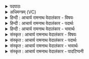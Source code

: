 <details><summary>पदपाठः</summary>

प्र꣢। सः। अ꣣ग्ने। त꣡व꣢꣯। ऊ꣣ति꣡भिः꣢। सु꣣वी꣡रा꣢भिः। सु꣣। वी꣡रा꣢꣯भिः। त꣣रति। वा꣡ज꣢꣯कर्मभिः। वा꣡ज꣢꣯। क꣣र्मभिः। य꣣स्य꣢꣯। त्वम्। स꣣ख्य꣢म्। स꣣। ख्य꣢म्। आ꣡वि꣢꣯थ। १०८।
</details>

<details><summary>अधिमन्त्रम् (VC)</summary>

- अग्निः
- सौभरि: काण्व:
- उष्णिक्
- ऋषभः
- आग्नेयं काण्डम्
</details>

<details><summary>हिन्दी : आचार्य रामनाथ वेदालंकार - विषयः</summary>

अगले मन्त्र में इसका वर्णन है कि परमात्मा की मैत्री से क्या लाभ होता है।
</details>

<details><summary>हिन्दी : आचार्य रामनाथ वेदालंकार - पदार्थः</summary>

पदार्थान्वयभाषाः -  हे (अग्ने) प्रकाशमय, प्रकाशदाता परमात्मन् ! (सः) वह मनुष्य (सुवीराभिः) उत्कृष्ट वीर भावों वा वीर पुत्रों को प्राप्त करानेवाली, (वाजकर्मभिः) बल एवं उत्साह को उत्पन्न करनेवाली (तव) आपकी (ऊतिभिः) रक्षाओं के द्वारा (प्र तरति) भली-भाँति विघ्नों को या भवसागर को पार कर जाता है, (यस्य) जिस मनुष्य की (त्वम्) आप (सख्यम्) मैत्री को (आविथ) प्राप्त हो जाते हो ॥२॥
</details>

<details><summary>हिन्दी : आचार्य रामनाथ वेदालंकार - भावार्थः</summary>

भावार्थभाषाः -  परमात्मा जिसका सखा हो जाता है उस पुरुषार्थी को काम, क्रोध आदि वा ठग, लुटेरा, चोर आदि कोई भी शत्रु पीड़ित नहीं कर सकता ॥२॥
</details>

<details><summary>संस्कृत : आचार्य रामनाथ वेदालंकार - विषयः</summary>

अथ परमात्मनः सख्येन को लाभ इति वर्णयति।
</details>

<details><summary>संस्कृत : आचार्य रामनाथ वेदालंकार - पदार्थः</summary>

पदार्थान्वयभाषाः -  हे (अग्ने) ज्योतिर्मय ज्योतिष्प्रद परमात्मन् ! (सः) जनः (सुवीराभिः२) उत्कृष्टानां वीराणां वीरभावानां वीरपुत्राणां वा प्रापयित्रीभिः। शोभना वीरा याभिस्ताः सुवीराः ताभिः। बहुव्रीहौ वीरवीर्यौ च।’ अ० ६।२।१२० इति वीरशब्दः आद्युदात्तः। (वाजकर्मभिः) बलोत्साहकारिणीभिः। वाज इति बलनाम। निघं० २।९। वाजः कर्म कार्यं यासां ताभिः, बलकारणभूताभिः। वाजशब्दो घञन्तत्वात् ञित्स्वरेणाद्युदात्तः। बहुव्रीहौ पूर्वपदप्रकृतिस्वरः। (तव) त्वदीयाभिः (ऊतिभिः) रक्षाभिः (प्र तरति) प्रकर्षेण विघ्नान् संतरति, भवसागरं संतरति वा, (यस्य) जनस्य (त्वम्) जगदीश्वरः (सख्यम्) मैत्रीम् (आविथ) प्राप्नोषि। अव रक्षणगत्यादिषु। अत्र गत्यर्थः। गतिश्च प्राप्तिरूपा। लडर्थे लिट्। संहितायां सो अग्ने इत्यत्र प्रकृत्यान्तः पादमव्यपरे।’ अ० ६।१।११५ इति प्रकृतिभावः ॥२॥
</details>

<details><summary>संस्कृत : आचार्य रामनाथ वेदालंकार - भावार्थः</summary>

भावार्थभाषाः -  परमात्मा यस्य सखा जायते तं पुरुषार्थिनं कामक्रोधादिर्वा वञ्चकलुण्ठकचौरादिर्वा कोऽपि शत्रुः पीडयितुं न शक्नोति ॥२॥
</details>

<details><summary>संस्कृत : आचार्य रामनाथ वेदालंकार - पादटिप्पनी</summary>

टिप्पणी:   १. ऋ० ८।१९।३० तरति, वाजकर्मभिः, सख्यमाविथ इत्यत्र क्रमेण तिरते, वाजभर्मभिः, सख्यमावरः इति पाठः। ऋषिः सोभरिः काण्वः। २. सुवीराभिः शोभनपुत्रपौत्रप्रदाभिः—इति भ०।
</details>